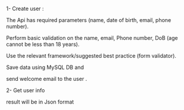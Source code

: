 1- Create user :

The Api has required parameters (name, date of birth, email, phone number).

Perform basic validation on the name, email, Phone number, DoB (age cannot be less than 18 years).

Use the relevant framework/suggested best practice (form validator).

Save data using MySQL DB and 

send welcome email to the user .

2- Get user info

result will be in Json format 
